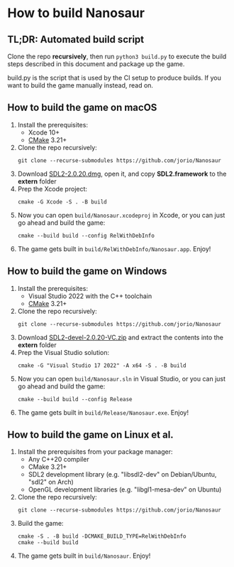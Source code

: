 # How to build Nanosaur

## TL;DR: Automated build script

Clone the repo **recursively**, then run `python3 build.py` to execute the build steps described in this document and package up the game.

build.py is the script that is used by the CI setup to produce builds. If you want to build the game manually instead, read on.

## How to build the game on macOS

1. Install the prerequisites:
    - Xcode 10+
    - [CMake](https://formulae.brew.sh/formula/cmake) 3.21+
1. Clone the repo recursively:
    ```
    git clone --recurse-submodules https://github.com/jorio/Nanosaur
    ```
1. Download [SDL2-2.0.20.dmg](http://libsdl.org/release/SDL2-2.0.20.dmg), open it, and copy **SDL2.framework** to the **extern** folder
1. Prep the Xcode project:
    ```
    cmake -G Xcode -S . -B build
    ```
1. Now you can open `build/Nanosaur.xcodeproj` in Xcode, or you can just go ahead and build the game:
    ```
    cmake --build build --config RelWithDebInfo
    ```
1. The game gets built in `build/RelWithDebInfo/Nanosaur.app`. Enjoy!

## How to build the game on Windows

1. Install the prerequisites:
    - Visual Studio 2022 with the C++ toolchain
    - [CMake](https://cmake.org/download/) 3.21+
1. Clone the repo recursively:
    ```
    git clone --recurse-submodules https://github.com/jorio/Nanosaur
    ```
1. Download [SDL2-devel-2.0.20-VC.zip](http://libsdl.org/release/SDL2-devel-2.0.20-VC.zip) and extract the contents into the **extern** folder
1. Prep the Visual Studio solution:
    ```
    cmake -G "Visual Studio 17 2022" -A x64 -S . -B build
    ```
1. Now you can open `build/Nanosaur.sln` in Visual Studio, or you can just go ahead and build the game:
    ```
    cmake --build build --config Release
    ```
1. The game gets built in `build/Release/Nanosaur.exe`. Enjoy!

## How to build the game on Linux et al.

1. Install the prerequisites from your package manager:
    - Any C++20 compiler
    - CMake 3.21+
    - SDL2 development library (e.g. "libsdl2-dev" on Debian/Ubuntu, "sdl2" on Arch)
    - OpenGL development libraries (e.g. "libgl1-mesa-dev" on Ubuntu)
1. Clone the repo recursively:
    ```
    git clone --recurse-submodules https://github.com/jorio/Nanosaur
    ```
1. Build the game:
    ```
    cmake -S . -B build -DCMAKE_BUILD_TYPE=RelWithDebInfo
    cmake --build build
    ```
1. The game gets built in `build/Nanosaur`. Enjoy!

